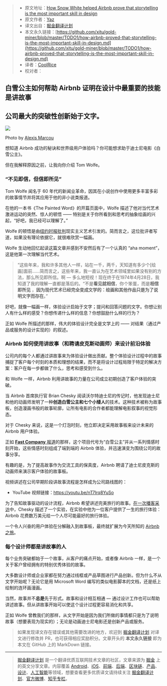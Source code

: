 > * 原文地址：[How Snow White helped Airbnb prove that storytelling is the most important skill in design](https://uxdesign.cc/how-airbnb-proved-that-storytelling-is-the-most-important-skill-in-design-15d04ac71039)
> * 原文作者：[Yaz](https://uxdesign.cc/@yazinakkawi?source=post_header_lockup)
> * 译文出自：[掘金翻译计划](https://github.com/xitu/gold-miner)
> * 本文永久链接：[https://github.com/xitu/gold-miner/blob/master/TODO1/how-airbnb-proved-that-storytelling-is-the-most-important-skill-in-design.md](https://github.com/xitu/gold-miner/blob/master/TODO1/how-airbnb-proved-that-storytelling-is-the-most-important-skill-in-design.md)
> * 译者：[CoolRice](https://github.com/CoolRice)
> * 校对者：

## 白雪公主如何帮助 Airbnb 证明在设计中最重要的技能是讲故事

## 公司最大的突破性创新始于文字。

![](https://cdn-images-1.medium.com/max/800/1*hz4NkBByaFm4Mkg_Hf8olQ.jpeg)

Photo by [Alexis Marcou](https://dribbble.com/AlexisMarcou)

想知道 Airbnb 成功的秘诀和世界级用户体验吗？你可能想求助于迪士尼电影《白雪公主》。

但在我解释原因之前，让我向你介绍 Tom Wolfe。

### “不见即信，但信即所见”

Tom Wolfe 闻名于 60 年代的新闻业革命，因其在小说创作中使用更多丰富多彩的故事情节并将其应用于他的非小说类报道。

在他的一本书《The Painted Word》的开篇页面中，Wolfe 描述了他对当代艺术激进运动的突然、惊人的顿悟 —— 特别是关于你所看到和思考的抽象绘画的兴起，“好吧，我已经可以理解了。”

Wolfe 的顿悟是由[纽约时报批判](https://www.nytimes.com/1974/04/28/archives/realism-the-painting-is-fiction-enough-art.html)现实主义艺术引发的。简而言之，这位批评者写道，如果没有理论依据它，就很难欣赏一幅画。

Wolfe 生动地回忆起读这篇文章并感到不安然后有了一个认真的 “aha moment”，这是他第一次理解当代艺术。

> “这些年来，我和许多其他人一样，站在一千，两千，天知道有多少个[绘画]面前……简而言之，这些年来，我一直认为在艺术领域里如果没有别的方法，那么所见即所信。啊 — 多么地短视！现在终于在1974年4月28日，我知道了我的理解一直都是落后的。“不是**看见就相信**，你个笨蛋，而是**相信即所见** ，**因为现代艺术已经完全变成文学的：绘画和其他作品只是为了说明文字而存在**。”

好吧，就像一幅画一样，体验设计启始于文字；提问和回答问题的文字。你想让别人有什么样的感受？你想传递什么样的信息？你想鼓励什么样的行为？

正如 Wolfe 所描述的那样，伟大的体验设计完全是文学上的 —— 对结果（通过产品或服务的设计实现的）的叙述。

### Airbnb 如何使用讲故事（和聘请皮克斯动画师）来设计前沿体验

公司内的每个人都通过讲故事来为体验设计做出贡献。整个体验设计过程中的故事捕捉了客户每个时刻的本质和理想的结果，而不是将设计过程局限于特定的解决方案：客户在每一步都做了什么，思考和感受到什么。

和 Wolfe 一样，Airbnb 利用讲故事的力量在公司成立初期创造了客户体验的突破。

当 Airbnb 首席执行官 Brian Chesky 阅读沃尔特迪士尼的传记时，他发现迪士尼和他的动画师发明了一种**创造白雪公主和七个小矮人**的技术。这种技术被称为故事板，创造漫画书般的故事轮廓，让所有电影的合作者都能理解电影叙事的视觉形态。

对于 Chesky 来说，这是一个灯泡时刻，他立即决定采用故事板来设计未来的 Airbnb 用户体验。

正如 [**Fast Company** 报道](https://www.fastcompany.com/3002813/how-snow-white-helped-airbnbs-mobile-mission)的那样，这个项目代号为“白雪公主”并从一系列情感时刻开始，这些情感时刻组成了端到端的 Airbnb 体验，并迅速演变为围绕公司的故事分享。

有趣的是，为了提高故事作为交流工具的保真度，Airbnb 聘请了迪士尼皮克斯的动画师来演示客户体验的故事板。

视频讲述在公司早期阶段讲故事流程是怎样成为公司路线图的：

* YouTube 视频链接：https://youtu.be/nT7Irq8YuSo

为了告知故事驱动的设计流程，Airbnb 希望讲述完美旅行的故事。[在一次播客采访](https://www.stitcher.com/podcast/stitcher/masters-of-scale/e/51210073)中，Chesky 描述了一个实验，在实验中他为一位客户提供了一生的旅行体验：Airbnb 花费数万美元给一个人尽可能最好的旅行体验。

一个令人兴奋的用户体验在分解融入到故事板，最终就扩展为今天所知的 [Airbnb 之旅](https://www.airbnb.com/new)。

### 每个设计师都是讲故事的人

每个业务突破都始于一个故事，从客户的痛点开始，或者像 Airbnb 一样，是一个关于客户曾经拥有的特别优秀体验的故事。

大多数设计师或企业家都在努力通过线框或产品草图进行产品创新。但为什么不从文字开始呢？无论它是用 Microsoft Word 编写的类似电影脚本的文档，还是纸上绘制的连环画漫画。

当然，故事并不**总是**先于形式。故事和设计相互相通 — 通过设计工作也可以帮助讲述故事。但从讲故事开始可以使这个设计过程更容易消化和共享。

正如 Wolfe 曾教我们的那样，从文字开始是因为我们所做的事情都只是为了说明故事（想要表现为现实的）；无论是动画迪士尼电影还是创新产品或服务。

> 如果发现译文存在错误或其他需要改进的地方，欢迎到 [掘金翻译计划](https://github.com/xitu/gold-miner) 对译文进行修改并 PR，也可获得相应奖励积分。文章开头的 **本文永久链接** 即为本文在 GitHub 上的 MarkDown 链接。


---

> [掘金翻译计划](https://github.com/xitu/gold-miner) 是一个翻译优质互联网技术文章的社区，文章来源为 [掘金](https://juejin.im) 上的英文分享文章。内容覆盖 [Android](https://github.com/xitu/gold-miner#android)、[iOS](https://github.com/xitu/gold-miner#ios)、[前端](https://github.com/xitu/gold-miner#前端)、[后端](https://github.com/xitu/gold-miner#后端)、[区块链](https://github.com/xitu/gold-miner#区块链)、[产品](https://github.com/xitu/gold-miner#产品)、[设计](https://github.com/xitu/gold-miner#设计)、[人工智能](https://github.com/xitu/gold-miner#人工智能)等领域，想要查看更多优质译文请持续关注 [掘金翻译计划](https://github.com/xitu/gold-miner)、[官方微博](http://weibo.com/juejinfanyi)、[知乎专栏](https://zhuanlan.zhihu.com/juejinfanyi)。
